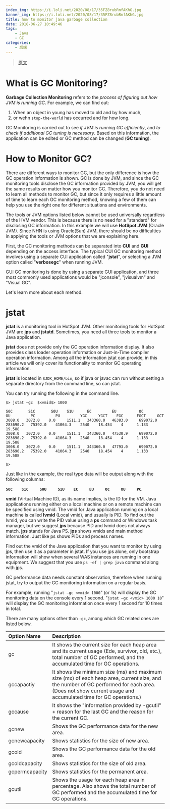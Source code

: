 ```yaml
---
index_img: https://i.loli.net/2020/08/17/35FZ8rubRnfAKhG.jpg
banner_img: https://i.loli.net/2020/08/17/35FZ8rubRnfAKhG.jpg
title: how to monitor java garbage collection
date: 2018-06-27 10:49:46
tags:
    - Java
    - GC
categories:
    - 后端
---
```


> [原文](https://www.cubrid.org/blog/how-to-monitor-java-garbage-collection)


# What is GC Monitoring?
**Garbage Collection Monitoring** refers to the _process of figuring out how JVM is running GC_. For example, we can find out:

1. When an object in young has moved to old and by how much,
2. or wehn `stop-the-world` has occurred and for how long.

GC Monitoring is carried out to see _if JVM is running GC efficiently_, and _to check if additional GC tuning is necessary_. Based on this information, the application can be edited or GC method can be changed (**GC tuning**).

# How to Monitor GC?

There are different ways to monitor GC, but the only difference is how the GC operation information is shown. GC is done by JVM, and since the GC monitoring tools disclose the GC information provided by JVM, you will get the same results on matter how you monitor GC. Therefore, you do not need to learn all methods to monitor GC, but since it only requires a little amount of time to learn each GC monitoring method, knowing a few of them can help you use the right one for different situations and environments.

The tools or JVM options listed below cannot be used universally regardless of the HVM vendor. This is because there is no need for a "standard" for disclosing GC information. In this example we will use **HotSpot JVM** (Oracle JVM). Since NHN is using Oracle(Sun) JVM, there should be no difficulties in applying the tools or JVM options that we are explaining here.

First, the GC monitoring methods can be separated into **CUI** and **GUI** depending on the access interface. The typical CUI GC monitoring method involves using a separate CUI application called "**jstat**", or selecting a JVM option called "**verbosegc**" when running JVM.

GUI GC monitoring is done by using a separate GUI application, and three most commonly used applications would be "jconsole", "jvisualvm" and "Visual GC".

Let's learn more about each method.

# jstat

**jstat** is a monitoring tool in HotSpot JVM. Other monitoring tools for HotSpot JVM are **jps** and **jstatd**. Sometimes, you need all three tools to monitor a Java application.

**jstat** does not provide only the GC operation information display. It also provides class loader operation information or Just-in-Time compiler operation information. Among all the information jstat can provide, in this article we will only cover its functionality to monitor GC operating information.

**jstat** is located in `$JDK_HOME/bin`, so if java or javac can run without setting a separate directory from the command line, so can jstat.

You can try running the following in the command line.


```
$> jstat –gc  $<vmid$> 1000

S0C       S1C       S0U    S1U      EC         EU          OC         OU         PC         PU         YGC     YGCT    FGC      FGCT     GCT
3008.0   3072.0    0.0     1511.1   343360.0   46383.0     699072.0   283690.2   75392.0    41064.3    2540    18.454    4      1.133    19.588
3008.0   3072.0    0.0     1511.1   343360.0   47530.9     699072.0   283690.2   75392.0    41064.3    2540    18.454    4      1.133    19.588
3008.0   3072.0    0.0     1511.1   343360.0   47793.0     699072.0   283690.2   75392.0    41064.3    2540    18.454    4      1.133    19.588

$>
```

Just like in the example, the real type data will be output along with the following columns:

**`S0C    S1C     S0U     S1U    EC     EU     OC     OU     PC`**.

**vmid** (Virtual Machine ID), as its name implies, is the ID for the VM. Java applications running either on a local machine or on a remote machine can be specified using vmid. The vmid for Java application running on a local machine is called **lvmid** (Local vmid), and usually is PID. To find out the lvmid, you can write the PID value using a **ps** command or Windows task manager, but we suggest **jps** because PID and lvmid does not always match. **jps** stands for Java PS. **jps** shows vmids and main method information. Just like ps shows PIDs and process names.

Find out the vmid of the Java application that you want to monitor by using jps, then use it as a parameter in jstat. If you use jps alone, only bootstrap information will show when several WAS instances are running in one equipment. We suggest that you use `ps -ef | grep java` command along with jps.

GC performance data needs constant observation, therefore when running jstat, try to output the GC monitoring information on a regular basis.

For example, running "`jstat –gc <vmid> 1000`" (or 1s) will display the GC monitoring data on the console every 1 second. "`jstat –gc <vmid> 1000 10`" will display the GC monitoring information once every 1 second for 10 times in total.

There are many options other than `-gc`, among which GC related ones are listed below.


| Option Name    | Description                                                                                                                                                                                               |
|:---------------|:----------------------------------------------------------------------------------------------------------------------------------------------------------------------------------------------------------|
| gc             | It shows the current size for each heap area and its current usage (Ede, survivor, old, etc.), total number of GC performed, and the accumulated time for GC operations.                                  |
| gccapactiy     | It shows the minimum size (ms) and maximum size (mx) of each heap area, current size, and the number of GC performed for each area. (Does not show current usage and accumulated time for GC operations.) |
| gccause        | It shows the "information provided by -gcutil" + reason for the last GC and the reason for the current GC.                                                                                                |
| gcnew          | Shows the GC performance data for the new area.                                                                                                                                                           |
| gcnewcapacity  | Shows statistics for the size of new area.                                                                                                                                                                |
| gcold          | Shows the GC performance data for the old area.                                                                                                                                                           |
| gcoldcapacity  | Shows statistics for the size of old area.                                                                                                                                                                |
| gcpermcapacity | Shows statistics for the permanent area.                                                                                                                                                                  |
| gcutil         | Shows the usage for each heap area in percentage. Also shows the total number of GC performed and the accumulated time for GC operations.                                                                 |
